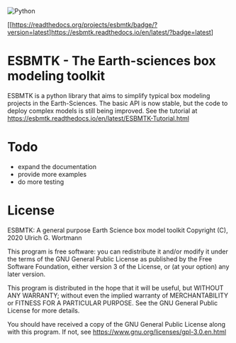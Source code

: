 ![Python](https://img.shields.io/badge/python-3670A0?style=for-the-badge&logo=python&logoColor=ffdd54)

[[<https://readthedocs.org/projects/esbmtk/badge/?version=latest>]<https://esbmtk.readthedocs.io/en/latest/?badge=latest>]


# ESBMTK - The  Earth-sciences box modeling toolkit

ESBMTK is a python library that aims to simplify typical box modeling
projects in the Earth-Sciences. The basic API is now stable, but the code to deploy complex models is still being improved.
See the tutorial at <https://esbmtk.readthedocs.io/en/latest/ESBMTK-Tutorial.html>


# Todo

-   expand the documentation
-   provide more examples
-   do more testing


# License

ESBMTK: A general purpose Earth Science box model toolkit
Copyright (C), 2020 Ulrich G. Wortmann

This program is free software: you can redistribute it and/or modify
it under the terms of the GNU General Public License as published by
the Free Software Foundation, either version 3 of the License, or
(at your option) any later version.

This program is distributed in the hope that it will be useful,
but WITHOUT ANY WARRANTY; without even the implied warranty of
MERCHANTABILITY or FITNESS FOR A PARTICULAR PURPOSE. See the
GNU General Public License for more details.

You should have received a copy of the GNU General Public License
along with this program. If not, see <https://www.gnu.org/licenses/gpl-3.0.en.html>

